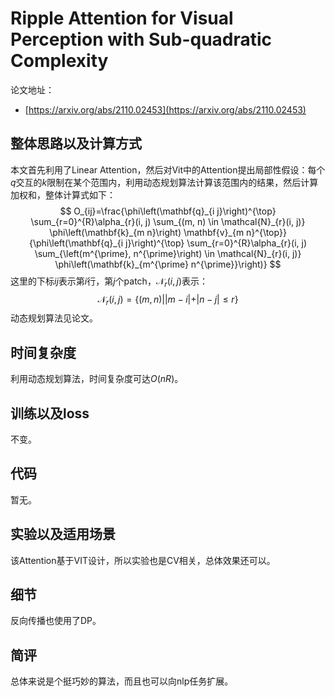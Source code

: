 # Ripple Attention for Visual Perception with Sub-quadratic Complexity

论文地址：

- [https://arxiv.org/abs/2110.02453](https://arxiv.org/abs/2110.02453)



## 整体思路以及计算方式

本文首先利用了Linear Attention，然后对Vit中的Attention提出局部性假设：每个$q$交互的$k$限制在某个范围内，利用动态规划算法计算该范围内的结果，然后计算加权和，整体计算式如下：
$$
O_{ij}=\frac{\phi\left(\mathbf{q}_{i j}\right)^{\top} \sum_{r=0}^{R}\alpha_{r}(i, j) \sum_{(m, n) \in \mathcal{N}_{r}(i, j)} \phi\left(\mathbf{k}_{m n}\right) \mathbf{v}_{m n}^{\top}}{\phi\left(\mathbf{q}_{i j}\right)^{\top} \sum_{r=0}^{R}\alpha_{r}(i, j) \sum_{\left(m^{\prime}, n^{\prime}\right) \in \mathcal{N}_{r}(i, j)} \phi\left(\mathbf{k}_{m^{\prime} n^{\prime}}\right)}
$$
这里的下标$ij$表示第$i$行，第$j$个patch，$\mathcal{N}_{r}(i, j)$表示：
$$
\mathcal{N}_{r}(i, j)=\{(m,n) | |m-i|+|n-j| \le r\}
$$
动态规划算法见论文。



## 时间复杂度

利用动态规划算法，时间复杂度可达$O(nR)$。



## 训练以及loss

不变。



## 代码

暂无。



## 实验以及适用场景

该Attention基于VIT设计，所以实验也是CV相关，总体效果还可以。



## 细节

反向传播也使用了DP。



## 简评

总体来说是个挺巧妙的算法，而且也可以向nlp任务扩展。